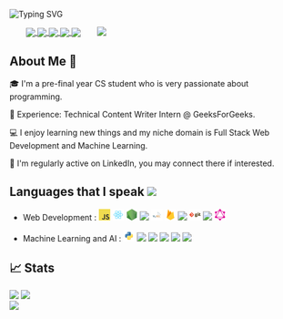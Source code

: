 ![Typing SVG](https://readme-typing-svg.herokuapp.com/?lines=hello,+I'm+Pratikshya)

<img  align='right' src="https://cdnb.artstation.com/p/assets/images/images/028/991/999/original/anna-havrylyukh-.gif?1596125112" width="350px">

<p align="center">
<a href="mailto:mishrapratikshya12@gmail.com">
  <img align="center" width="40px" src="https://camo.githubusercontent.com/4a3dd8d10a27c272fd04b2ce8ed1a130606f95ea6a76b5e19ce8b642faa18c27/68747470733a2f2f6564656e742e6769746875622e696f2f537570657254696e7949636f6e732f696d616765732f7376672f676d61696c2e737667" />
</a>
<a href="https://www.linkedin.com/in/pratikshya-mishra-b84b6b1a9/">
  <img align="center" width="40px" src="https://camo.githubusercontent.com/c8a9c5b414cd812ad6a97a46c29af67239ddaeae08c41724ff7d945fb4c047e5/68747470733a2f2f6564656e742e6769746875622e696f2f537570657254696e7949636f6e732f696d616765732f7376672f6c696e6b6564696e2e737667"  />
</a>
<a href="https://auth.geeksforgeeks.org/user/mishrapratikshya12/articles">
  <img align="center" width="40px" src="https://media.geeksforgeeks.org/wp-content/cdn-uploads/20190710102234/download3.png"  />
</a>
<a href="https://www.hackerrank.com/mishrapratikshy1">
  <img align="center" width="40px" src="https://upload.wikimedia.org/wikipedia/commons/4/40/HackerRank_Icon-1000px.png"  />
</a>
<a href="https://twitter.com/Prats120">
  <img align="center" width="40px" src="https://camo.githubusercontent.com/35b0b8bfbd8840f35607fb56ad0a139047fd5d6e09ceb060c5c6f0a5abd1044c/68747470733a2f2f6564656e742e6769746875622e696f2f537570657254696e7949636f6e732f696d616765732f7376672f747769747465722e737667" />
</a>
</p>

## About Me 🚀

🎓 I'm a pre-final year CS student who is very passionate about programming. 

🌱 Experience: Technical Content Writer Intern @ GeeksForGeeks. 

💻 I enjoy learning new things and my niche domain is Full Stack Web Development and Machine Learning.

👧 I'm regularly active on LinkedIn, you may connect there if interested.

## Languages that I speak <img src="https://media1.giphy.com/media/WUlplcMpOCEmTGBtBW/giphy.gif?cid=6c09b95242b2bf4e8257961c29ac436fc6c482819c36537d&rid=giphy.gif&ct=s" width="30">

- Web Development :  <code><img height="20" src="https://raw.githubusercontent.com/github/explore/80688e429a7d4ef2fca1e82350fe8e3517d3494d/topics/javascript/javascript.png"></code>
  <code><img height="20" src="https://raw.githubusercontent.com/github/explore/80688e429a7d4ef2fca1e82350fe8e3517d3494d/topics/react/react.png"></code>
  <code><img height="20" src="https://raw.githubusercontent.com/github/explore/80688e429a7d4ef2fca1e82350fe8e3517d3494d/topics/nodejs/nodejs.png"></code>
  <code><img height="20" src="https://avatars.githubusercontent.com/u/5658226"></code>
  <code><img height="20" src="https://raw.githubusercontent.com/github/explore/80688e429a7d4ef2fca1e82350fe8e3517d3494d/topics/mysql/mysql.png"></code>
  <code><img height="20" src="https://raw.githubusercontent.com/github/explore/80688e429a7d4ef2fca1e82350fe8e3517d3494d/topics/firebase/firebase.png"></code>
  <code><img height="20" src="https://avatars.githubusercontent.com/u/45120"></code>
  <code><img height="20" src="https://raw.githubusercontent.com/github/explore/80688e429a7d4ef2fca1e82350fe8e3517d3494d/topics/git/git.png"></code>
  <code><img height="20" src="https://assets.vercel.com/image/upload/v1607554385/repositories/next-js/next-logo.png"></code>
  <code><img height="20" src="https://raw.githubusercontent.com/github/explore/5c058a388828bb5fde0bcafd4bc867b5bb3f26f3/topics/graphql/graphql.png"></code>

- Machine Learning and AI : <code><img height="20" src="https://raw.githubusercontent.com/github/explore/80688e429a7d4ef2fca1e82350fe8e3517d3494d/topics/python/python.png"></code> <code><img height="20" src="https://www.tensorflow.org/images/tf_logo_horizontal.png"></code>
  <code><img height="20" src="https://avatars.githubusercontent.com/u/45109972"></code>
  <code><img height="20" src="https://avatars.githubusercontent.com/u/21206976"></code>
  <code><img height="20" src="https://avatars.githubusercontent.com/u/365630"></code>
  <code><img height="20" src="https://avatars.githubusercontent.com/u/215947"></code>

## 📈 Stats
<p>
	
  <img width="54%" src="https://github-readme-stats.vercel.app/api?username=Pratikshya1201&show_icons=true&theme=tokyonight" />
  <img width="45%" src="https://github-readme-stats.vercel.app/api/top-langs?username=Pratikshya1201&show_icons=true&theme=tokyonight&locale=en&layout=compact&langs_count=7" /></br>
  <img src="https://visitor-badge.laobi.icu/badge?page_id=Pratikshya1201.Pratikshya1201" />
</p>

